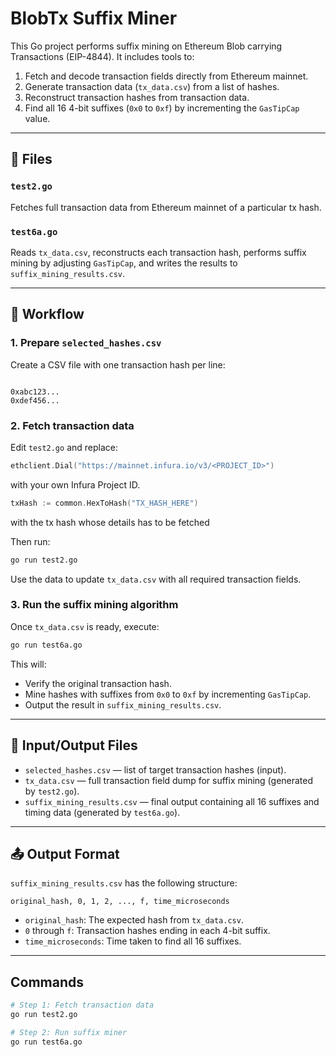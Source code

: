 
# BlobTx Suffix Miner

This Go project performs suffix mining on Ethereum Blob carrying Transactions (EIP-4844). It includes tools to:

1. Fetch and decode transaction fields directly from Ethereum mainnet.
2. Generate transaction data (`tx_data.csv`) from a list of hashes.
3. Reconstruct transaction hashes from transaction data.
4. Find all 16 4-bit suffixes (`0x0` to `0xf`) by incrementing the `GasTipCap` value.

---

## 📂 Files

### `test2.go`
Fetches full transaction data from Ethereum mainnet of a particular tx hash. 

### `test6a.go`
Reads `tx_data.csv`, reconstructs each transaction hash, performs suffix mining by adjusting `GasTipCap`, and writes the results to `suffix_mining_results.csv`.

---

## 🧪 Workflow

### 1. Prepare `selected_hashes.csv`

Create a CSV file with one transaction hash per line:

```

0xabc123...
0xdef456...

````

### 2. Fetch transaction data

Edit `test2.go` and replace:

```go
ethclient.Dial("https://mainnet.infura.io/v3/<PROJECT_ID>")
````

with your own Infura Project ID.

```go
txHash := common.HexToHash("TX_HASH_HERE")
````
with the tx hash whose details has to be fetched

Then run:

```bash
go run test2.go
```

Use the data to update `tx_data.csv` with all required transaction fields.

### 3. Run the suffix mining algorithm

Once `tx_data.csv` is ready, execute:

```bash
go run test6a.go
```

This will:

* Verify the original transaction hash.
* Mine hashes with suffixes from `0x0` to `0xf` by incrementing `GasTipCap`.
* Output the result in `suffix_mining_results.csv`.

---

## 📁 Input/Output Files

* `selected_hashes.csv` — list of target transaction hashes (input).
* `tx_data.csv` — full transaction field dump for suffix mining (generated by `test2.go`).
* `suffix_mining_results.csv` — final output containing all 16 suffixes and timing data (generated by `test6a.go`).

---

## 📤 Output Format

`suffix_mining_results.csv` has the following structure:

```
original_hash, 0, 1, 2, ..., f, time_microseconds
```

* `original_hash`: The expected hash from `tx_data.csv`.
* `0` through `f`: Transaction hashes ending in each 4-bit suffix.
* `time_microseconds`: Time taken to find all 16 suffixes.

---


## Commands

```bash
# Step 1: Fetch transaction data
go run test2.go

# Step 2: Run suffix miner
go run test6a.go
```
